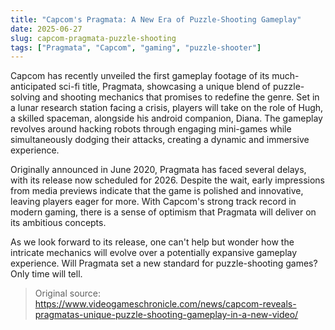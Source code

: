 ```yaml
---
title: "Capcom's Pragmata: A New Era of Puzzle-Shooting Gameplay"
date: 2025-06-27
slug: capcom-pragmata-puzzle-shooting
tags: ["Pragmata", "Capcom", "gaming", "puzzle-shooter"]
---
```


Capcom has recently unveiled the first gameplay footage of its much-anticipated sci-fi title, Pragmata, showcasing a unique blend of puzzle-solving and shooting mechanics that promises to redefine the genre. Set in a lunar research station facing a crisis, players will take on the role of Hugh, a skilled spaceman, alongside his android companion, Diana. The gameplay revolves around hacking robots through engaging mini-games while simultaneously dodging their attacks, creating a dynamic and immersive experience.

Originally announced in June 2020, Pragmata has faced several delays, with its release now scheduled for 2026. Despite the wait, early impressions from media previews indicate that the game is polished and innovative, leaving players eager for more. With Capcom's strong track record in modern gaming, there is a sense of optimism that Pragmata will deliver on its ambitious concepts.

As we look forward to its release, one can't help but wonder how the intricate mechanics will evolve over a potentially expansive gameplay experience. Will Pragmata set a new standard for puzzle-shooting games? Only time will tell.

> Original source: https://www.videogameschronicle.com/news/capcom-reveals-pragmatas-unique-puzzle-shooting-gameplay-in-a-new-video/